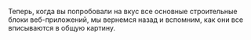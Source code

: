 Теперь, когда вы попробовали на вкус все основные строительные блоки веб-приложений, мы вернемся назад и вспомним, как они все вписываются в общую картину.
